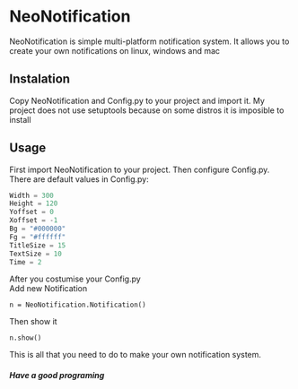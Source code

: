 # NeoNotification
NeoNotification is simple multi-platform notification system.
It allows you to create your own notifications on linux, windows and mac

## Instalation
Copy NeoNotification and Config.py to your project and import it.
My project does not use setuptools because on some distros it is imposible to install

## Usage
First import NeoNotification to your project.
Then configure Config.py.  
There are default values in Config.py:
```python
Width = 300
Height = 120
Yoffset = 0
Xoffset = -1
Bg = "#000000"
Fg = "#ffffff"
TitleSize = 15
TextSize = 10
Time = 2
```  
After you costumise your Config.py  
Add new Notification  
```
n = NeoNotification.Notification()
```  
Then show it
```
n.show()
```
This is all that you need to do to make your own notification system.  
##### Have a good programing
